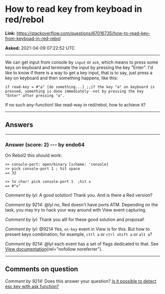 # How to read key from keyboad in red/rebol

**Link:**
<https://stackoverflow.com/questions/67016735/how-to-read-key-from-keyboad-in-red-rebol>

**Asked:** 2021-04-09 07:22:52 UTC

------------------------------------------------------------------------

We can get input from console by `input` or `ask`, which means to press
some keys on keyboard and terminate the input by pressing the key
\"Enter\". I\'d like to know if there is a way to get a key input, that
is to say, just press a key on keyboard and then something happens, like
this:

    if read-key = #"a" [do something...] ;;if the key "a" on keyboard is pressed, something is done immediately--not by pressing the key "Enter" after pressing "a".

If no such any-function! like read-way in red/rebol, how to achieve it?

------------------------------------------------------------------------

## Answers

------------------------------------------------------------------------

### Answer (score: 2) --- by endo64

On Rebol2 this should work:

    >> console-port: open/binary [scheme: 'console]
    >> pick console-port 1 ; hit space
    == 32

    >> to char! pick console-port 1  ;hit x
    == #"x"

*Comment by lyl:* A good solution! Thank you. And is there a Red
version?

*Comment by 9214:* \@lyl no, Red doesn\'t have ports ATM. Depending on
the task, you may try to hack your way around with View event capturing.

*Comment by lyl:* Thank you alll for these good solution and proposal!

*Comment by lyl:* \@9214 Yes, `on-key` event in View is for this. But
how to present keys combination, for example, `ctrl a` or `ctrl shift a`
or `alt a`?

*Comment by 9214:* \@lyl each event has a set of flags dedicated to
that. See [View
documentation](https://github.com/red/docs/blob/master/en/view.adoc#112-event-datatype){rel="nofollow noreferrer"}.

------------------------------------------------------------------------

## Comments on question

*Comment by 9214:* Does this answer your question? [Is it possible to
detect esc key with ask
function?](https://stackoverflow.com/questions/4233670/is-it-possible-to-detect-esc-key-with-ask-function)
